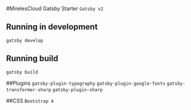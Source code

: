 #MirelesCloud Gatsby Starter
`Gatsby v2`

## Running in development
`gatsby develop`

## Running build
`gatsby build`

##Plugins
`gatsby-plugin-typography`
`gatsby-plugin-google-fonts`
`gatsby-transformer-sharp`
`gatsby-plugin-sharp`

##CSS
`Bootstrap 4`
